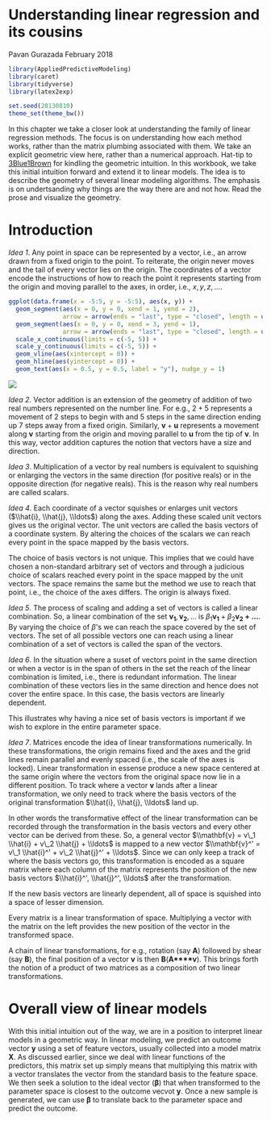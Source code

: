 Understanding linear regression and its cousins
================
Pavan Gurazada
February 2018

``` r
library(AppliedPredictiveModeling)
library(caret)
library(tidyverse)
library(latex2exp)

set.seed(20130810)
theme_set(theme_bw())
```

In this chapter we take a closer look at understanding the family of linear regression methods. The focus is on understanding how each method works, rather than the matrix plumbing associated with them. We take an explicit geometric view here, rather than a numerical approach. Hat-tip to [3Blue1Brown](https://www.youtube.com/channel/UCYO_jab_esuFRV4b17AJtAw) for kindling the geometric intuition. In this workbook, we take this initial intuition forward and extend it to linear models. The idea is to describe the geometry of several linear modeling algorithms. The emphasis is on undertsanding why things are the way there are and not how. Read the prose and visualize the geometry.

Introduction
============

*Idea 1*. Any point in space can be represented by a vector, i.e., an arrow drawn from a fixed origin to the point. To reiterate, the origin never moves and the tail of every vector lies on the origin. The coordinates of a vector encode the instructions of how to reach the point it represents starting from the origin and moving parallel to the axes, in order, i.e., *x*, *y*, *z*, ….

``` r
ggplot(data.frame(x = -5:5, y = -5:5), aes(x, y)) +
  geom_segment(aes(x = 0, y = 0, xend = 1, yend = 2), 
               arrow = arrow(ends = "last", type = "closed", length = unit(0.1, "inches"))) + 
  geom_segment(aes(x = 0, y = 0, xend = 3, yend = 1), 
               arrow = arrow(ends = "last", type = "closed", length = unit(0.1, "inches"))) +
  scale_x_continuous(limits = c(-5, 5)) + 
  scale_y_continuous(limits = c(-5, 5)) +
  geom_vline(aes(xintercept = 0)) + 
  geom_hline(aes(yintercept = 0)) +
  geom_text(aes(x = 0.5, y = 0.5, label = "y"), nudge_y = 1) 
```

![](C:\Users\PAVANG~1\DOCUME~1\GitHub\APMEXE~1\notes\CH6LIN~1/figure-markdown_github/unnamed-chunk-2-1.png)

*Idea 2*. Vector addition is an extension of the geometry of addition of two real numbers represented on the number line. For e.g., 2 + 5 represents a movement of 2 steps to begin with and 5 steps in the same direction ending up 7 steps away from a fixed origin. Similarly, **v** + **u** represents a movement along **v** starting from the origin and moving parallel to **u** from the tip of **v**. In this way, vector addition captures the notion that vectors have a size and direction.

*Idea 3*. Multiplication of a vector by real numbers is equivalent to squishing or enlarging the vectors in the same direction (for positive reals) or in the opposite direction (for negative reals). This is the reason why real numbers are called scalars.

*Idea 4*. Each coordinate of a vector squishes or enlarges unit vectors ($\\hat{i}, \\hat{j}, \\ldots$) along the axes. Adding these scaled unit vectors gives us the original vector. The unit vectors are called the basis vectors of a coordinate system. By altering the choices of the scalars we can reach every point in the space mapped by the basis vectors.

The choice of basis vectors is not unique. This implies that we could have chosen a non-standard arbitrary set of vectors and through a judicious choice of scalars reached every point in the space mapped by the unit vectors. The space remains the same but the method we use to reach that point, i.e., the choice of the axes differs. The origin is always fixed.

*Idea 5*. The process of scaling and adding a set of vectors is called a linear combination. So, a linear combination of the set **v**<sub>**1**</sub>, **v**<sub>**2**</sub>, … is *β*<sub>1</sub>**v**<sub>**1**</sub> + *β*<sub>2</sub>**v**<sub>**2**</sub> **+** **…**. By varying the choice of *β*'s we can reach the space covered by the set of vectors. The set of all possible vectors one can reach using a linear combination of a set of vectors is called the span of the vectors.

*Idea 6*. In the situation where a suset of vectors point in the same direction or when a vector is in the span of others in the set the reach of the linear combination is limited, i.e., there is redundant information. The linear combination of these vectors lies in the same direction and hence does not cover the entire space. In this case, the basis vectors are linearly dependent.

This illustrates why having a nice set of basis vectors is important if we wish to explore in the entire parameter space.

*Idea 7*. Matrices encode the idea of linear transformations numerically. In these transformations, the origin remains fixed and the axes and the grid lines remain parallel and evenly spaced (i.e., the scale of the axes is locked). Linear transformation in essense produce a new space centered at the same origin where the vectors from the original space now lie in a different position. To track where a vector **v** lands after a linear transformation, we only need to track where the basis vectors of the original transformation $\\hat{i}, \\hat{j}, \\ldots$ land up.

In other words the transformative effect of the linear transformation can be recorded through the transformation in the basis vectors and every other vector can be derived from these. So, a general vector $\\mathbf{v} = v\_1 \\hat{i} + v\_2 \\hat{j} + \\ldots$ is mapped to a new vector $\\mathbf{v}^' = v\_1 \\hat{i}^' + v\_2 \\hat{j}^' + \\ldots$. Since we can only keep a track of where the basis vectors go, this transformation is encoded as a square matrix where each column of the matrix represents the position of the new basis vectors $\\hat{i}^', \\hat{j}^', \\ldots$ after the transformation.

If the new basis vectors are linearly dependent, all of space is squished into a space of lesser dimension.

Every matrix is a linear transformation of space. Multiplying a vector with the matrix on the left provides the new position of the vector in the transformed space.

A chain of linear transformations, for e.g., rotation (say **A**) followed by shear (say **B**), the final position of a vector **v** is then **B**(**A****v**). This brings forth the notion of a product of two matrices as a composition of two linear transformations.

Overall view of linear models
=============================

With this initial intuition out of the way, we are in a position to interpret linear models in a geometric way. In linear modeling, we predict an outcome vector **y** using a set of feature vectors, usually collected into a model matrix **X**. As discussed earlier, since we deal with linear functions of the predictors, this matrix set up simply means that multiplying this matrix with a vector translates the vector from the standard basis to the feature space. We then seek a solution to the ideal vector (**β**) that when transformed to the parameter space is closest to the outcome vecvot **y**. Once a new sample is generated, we can use **β** to translate back to the parameter space and predict the outcome.
